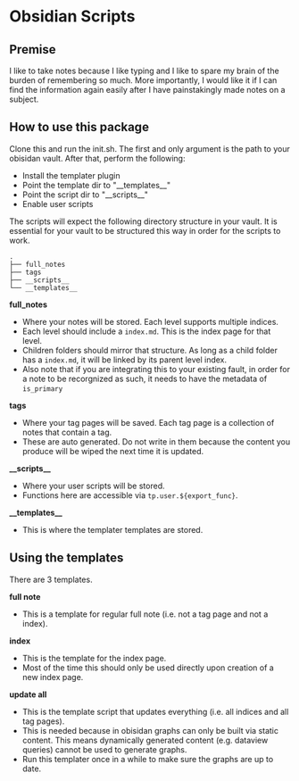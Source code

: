 # Obsidian Scripts
## Premise
I like to take notes because I like typing and I like to spare my brain of the burden of remembering so much. 
More importantly, I would like it if I can find the information again easily after I have painstakingly made notes on a subject.

## How to use this package
Clone this and run the init.sh. The first and only argument is the path to your obisidan vault. 
After that, perform the following:
- Install the templater plugin
- Point the template dir to "\_\_templates\_\_"
- Point the script dir to "\_\_scripts\_\_"
- Enable user scripts

The scripts will expect the following directory structure in your vault. 
It is essential for your vault to be structured this way in order for the scripts to work. 

```
.
├── full_notes
├── tags
├── __scripts__
└── __templates__
```

**full_notes** 
- Where your notes will be stored. Each level supports multiple indices.
- Each level should include a `index.md`. This is the index page for that level.
- Children folders should mirror that structure. As long as a child folder has a `index.md`, it will be linked by its parent level index.
- Also note that if you are integrating this to your existing fault, in order for a note to be recorgnized as such, it needs to have the metadata of `is_primary`

**tags** 
- Where your tag pages will be saved. Each tag page is a collection of notes that contain a tag. 
- These are auto generated. Do not write in them because the content you produce will be wiped the next time it is updated. 

**\_\_scripts\_\_** 
- Where your user scripts will be stored. 
- Functions here are accessible via `tp.user.${export_func}`. 

**\_\_templates\_\_**
- This is where the templater templates are stored.

## Using the templates
There are 3 templates. 

**full note**
- This is a template for regular full note (i.e. not a tag page and not a index).

**index**
- This is the template for the index page.
- Most of the time this should only be used directly upon creation of a new index page.

**update all** 
- This is the template script that updates everything (i.e. all indices and all tag pages). 
- This is needed because in obisidan graphs can only be built via static content. This means dynamically generated content (e.g. dataview queries) cannot be used to generate graphs.
- Run this templater once in a while to make sure the graphs are up to date.
